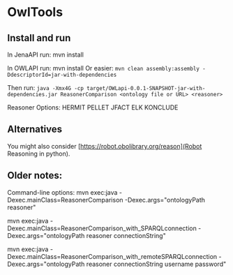 # OwlTools

## Install and run
In JenaAPI run: mvn install

In OWLAPI run: mvn install 
Or easier: ```mvn clean assembly:assembly -DdescriptorId=jar-with-dependencies```  

Then run: ```java -Xmx4G -cp target/OWLapi-0.0.1-SNAPSHOT-jar-with-dependencies.jar ReasonerComparison <ontology file or URL> <reasoner>```  

Reasoner Options:
HERMIT
PELLET
JFACT
ELK
KONCLUDE

## Alternatives
You might also consider [https://robot.obolibrary.org/reason](Robot Reasoning in python).

## Older notes:
Command-line options:
mvn exec:java -Dexec.mainClass=ReasonerComparison -Dexec.args="ontologyPath reasoner"

mvn exec:java -Dexec.mainClass=ReasonerComparison_with_SPARQLconnection -Dexec.args="ontologyPath reasoner connectionString"

mvn exec:java -Dexec.mainClass=ReasonerComparison_with_remoteSPARQLconnection -Dexec.args="ontologyPath reasoner connectionString username password"

